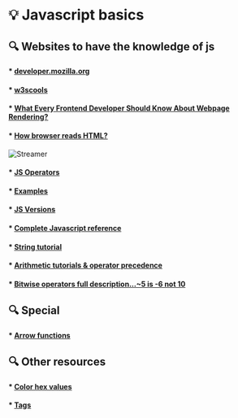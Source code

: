 # :bulb: Javascript basics
## :mag: Websites to have the knowledge of js
#### * [developer.mozilla.org](https://developer.mozilla.org/en-US/docs/Learn/Getting_started_with_the_web/JavaScript_basics) 
#### * [w3scools](http://www.w3schools.com/js/) 
#### * [What Every Frontend Developer Should Know About Webpage Rendering?](http://frontendbabel.info/articles/webpage-rendering-101/)
#### * [How browser reads HTML?](http://taligarsiel.com/Projects/howbrowserswork1.htm#The_browsers_we_will_talk_about) 

![Streamer](https://media.giphy.com/media/IjmMzurYulKEw/giphy.gif) 

#### * [JS Operators](http://www.w3schools.com/jsref/jsref_operators.asp)
#### * [Examples](http://www.w3schools.com/js/js_examples.asp)
#### * [JS Versions](http://www.w3schools.com/js/js_versions.asp) 
#### * [Complete Javascript reference](http://www.w3schools.com/jsref/default.asp)
#### * [String tutorial](http://www.w3schools.com/js/js_strings.asp)
#### * [Arithmetic tutorials & operator precedence](http://www.w3schools.com/js/js_arithmetic.asp)
#### * [Bitwise operators full description...~5 is -6 not 10](http://www.w3schools.com/js/js_arithmetic.asp)

## :mag: Special 
#### * [Arrow functions](https://developer.mozilla.org/en/docs/Web/JavaScript/Reference/Functions/Arrow_functions)

## :mag: Other resources
#### * [Color hex values](http://www.w3schools.com/colors/colors_hex.asp)
#### * [Tags](http://www.w3schools.com/tags/)